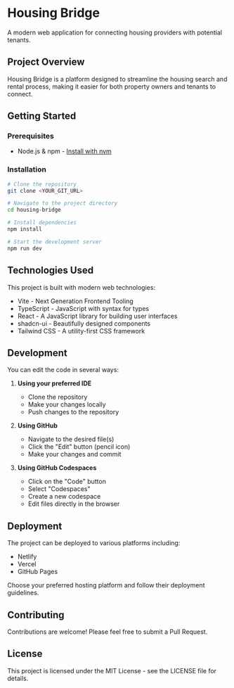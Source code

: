 # Housing Bridge

A modern web application for connecting housing providers with potential tenants.

## Project Overview

Housing Bridge is a platform designed to streamline the housing search and rental process, making it easier for both property owners and tenants to connect.

## Getting Started

### Prerequisites

- Node.js & npm - [Install with nvm](https://github.com/nvm-sh/nvm#installing-and-updating)

### Installation

```sh
# Clone the repository
git clone <YOUR_GIT_URL>

# Navigate to the project directory
cd housing-bridge

# Install dependencies
npm install

# Start the development server
npm run dev
```

## Technologies Used

This project is built with modern web technologies:

- Vite - Next Generation Frontend Tooling
- TypeScript - JavaScript with syntax for types
- React - A JavaScript library for building user interfaces
- shadcn-ui - Beautifully designed components
- Tailwind CSS - A utility-first CSS framework

## Development

You can edit the code in several ways:

1. **Using your preferred IDE**
   - Clone the repository
   - Make your changes locally
   - Push changes to the repository

2. **Using GitHub**
   - Navigate to the desired file(s)
   - Click the "Edit" button (pencil icon)
   - Make your changes and commit

3. **Using GitHub Codespaces**
   - Click on the "Code" button
   - Select "Codespaces"
   - Create a new codespace
   - Edit files directly in the browser

## Deployment

The project can be deployed to various platforms including:
- Netlify
- Vercel
- GitHub Pages

Choose your preferred hosting platform and follow their deployment guidelines.

## Contributing

Contributions are welcome! Please feel free to submit a Pull Request.

## License

This project is licensed under the MIT License - see the LICENSE file for details.
